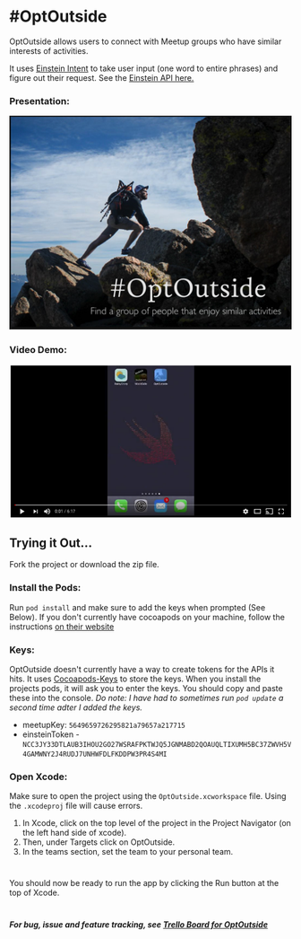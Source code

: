 # #OptOutside #

OptOutside allows users to connect with Meetup groups who have similar interests of activities.

It uses [Einstein Intent](https://www.salesforce.com/products/einstein/overview/) to take user input (one word to entire phrases) and figure out their request. See the [Einstein API here.](https://metamind.readme.io/docs/introduction-to-the-einstein-predictive-vision-service)

### Presentation: 
[![Check out the presentation](https://github.com/kickinbahk/OptOutside/blob/master/resources/presentation.png)](https://speakerdeck.com/kickinbahk/optoutside-app)


### Video Demo: 
[![Watch the video](https://github.com/kickinbahk/OptOutside/blob/master/resources/video.png)](https://youtu.be/oQR17lxRhDw)



## Trying it Out...
Fork the project or download the zip file. 

### Install the Pods:
Run `pod install` and make sure to add the keys when prompted (See Below). If you don't currently have cocoapods on your machine, follow the instructions [on their website](https://cocoapods.org)

### Keys:
OptOutside doesn't currently have a way to create tokens for the APIs it hits. It uses [Cocoapods-Keys](https://github.com/orta/cocoapods-keys) to store the keys. When you install the projects pods, it will ask you to enter the keys. You should copy and paste these into the console. _Do note: I have had to sometimes run `pod update` a second time adter I added the keys._
 - meetupKey: `5649659726295821a79657a217715`
 - einsteinToken - `NCC3JY33DTLAUB3IHOU2GO27WSRAFPKTWJQ5JGNMABD2QOAUQLTIXUMH5BC37ZWVH5V4GAMWNY2J4RUDJ7UNHWFDLFKDDPW3PR4S4MI`

 ### Open Xcode:
Make sure to open the project using the `OptOutside.xcworkspace` file. Using the `.xcodeproj` file will cause errors. 

1. In Xcode, click on the top level of the project in the Project Navigator (on the left hand side of xcode). 
2. Then, under Targets click on OptOutside. 
3. In the teams section, set the team to your personal team. 

#
You should now be ready to run the app by clicking the Run button at the top of Xcode.
#

##### _For bug, issue and feature tracking, see [Trello Board for OptOutside](https://trello.com/b/70QnQif1/optoutside)_